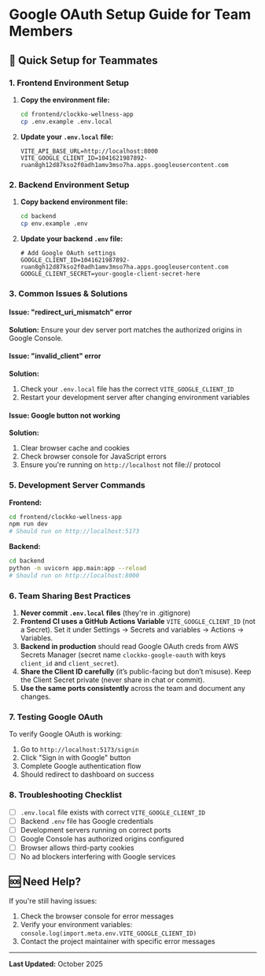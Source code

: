 # Google OAuth Setup Guide for Team Members

## 🚀 Quick Setup for Teammates

### 1. Frontend Environment Setup

1. **Copy the environment file:**
   ```bash
   cd frontend/clockko-wellness-app
   cp .env.example .env.local
   ```

2. **Update your `.env.local` file:**
   ```env
   VITE_API_BASE_URL=http://localhost:8000
   VITE_GOOGLE_CLIENT_ID=1041621987892-ruan8gh12d87kso2f0adh1amv3mso7ha.apps.googleusercontent.com
   ```


### 2. Backend Environment Setup

1. **Copy backend environment file:**
   ```bash
   cd backend
   cp env.example .env
   ```

2. **Update your backend `.env` file:**
   ```env
   # Add Google OAuth settings
   GOOGLE_CLIENT_ID=1041621987892-ruan8gh12d87kso2f0adh1amv3mso7ha.apps.googleusercontent.com
   GOOGLE_CLIENT_SECRET=your-google-client-secret-here
   ```

### 3. Common Issues & Solutions

#### Issue: "redirect_uri_mismatch" error
**Solution:** Ensure your dev server port matches the authorized origins in Google Console.

#### Issue: "invalid_client" error
**Solution:** 
1. Check your `.env.local` file has the correct `VITE_GOOGLE_CLIENT_ID`
2. Restart your development server after changing environment variables

#### Issue: Google button not working
**Solution:**
1. Clear browser cache and cookies
2. Check browser console for JavaScript errors
3. Ensure you're running on `http://localhost` not file:// protocol

### 5. Development Server Commands

**Frontend:**
```bash
cd frontend/clockko-wellness-app
npm run dev
# Should run on http://localhost:5173
```

**Backend:**
```bash
cd backend
python -m uvicorn app.main:app --reload
# Should run on http://localhost:8000
```

### 6. Team Sharing Best Practices

1. **Never commit `.env.local` files** (they're in .gitignore)
2. **Frontend CI uses a GitHub Actions Variable** `VITE_GOOGLE_CLIENT_ID` (not a Secret). Set it under Settings → Secrets and variables → Actions → Variables.
3. **Backend in production** should read Google OAuth creds from AWS Secrets Manager (secret name `clockko-google-oauth` with keys `client_id` and `client_secret`).
4. **Share the Client ID carefully** (it’s public-facing but don’t misuse). Keep the Client Secret private (never share in chat or commit).
5. **Use the same ports consistently** across the team and document any changes.

### 7. Testing Google OAuth

To verify Google OAuth is working:

1. Go to `http://localhost:5173/signin`
2. Click "Sign in with Google" button
3. Complete Google authentication flow
4. Should redirect to dashboard on success

### 8. Troubleshooting Checklist

- [ ] `.env.local` file exists with correct `VITE_GOOGLE_CLIENT_ID`
- [ ] Backend `.env` file has Google credentials
- [ ] Development servers running on correct ports
- [ ] Google Console has authorized origins configured
- [ ] Browser allows third-party cookies
- [ ] No ad blockers interfering with Google services

## 🆘 Need Help?

If you're still having issues:
1. Check the browser console for error messages
2. Verify your environment variables: `console.log(import.meta.env.VITE_GOOGLE_CLIENT_ID)`
3. Contact the project maintainer with specific error messages

---
**Last Updated:** October 2025